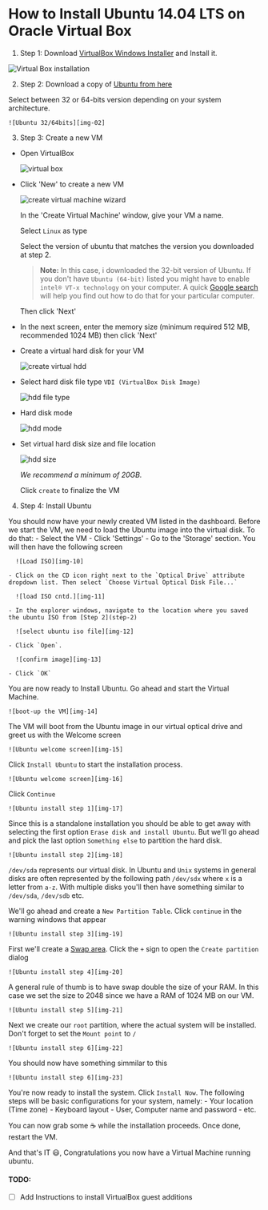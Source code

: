 # How to Install Ubuntu 14.04 LTS on Oracle Virtual Box

1. Step 1: Download [VirtualBox Windows Installer](vbox-win-install) and Install it.

  ![Virtual Box installation][img-01]

2. Step 2: Download a copy of [Ubuntu from here](ubuntu-download)

  Select between 32 or 64-bits version depending on your system architecture.

    ![Ubuntu 32/64bits][img-02]

3. Step 3: Create a new VM

  - Open VirtualBox

    ![virtual box][img-03]

  - Click 'New' to create a new VM

    ![create virtual machine wizard][img-04]

    In the 'Create Virtual Machine' window, give your VM a name.

    Select `Linux` as type

    Select the version of ubuntu that matches the version you downloaded at step 2.

    >  **Note:** In this case, i downloaded the 32-bit version of Ubuntu. If you don't have `Ubuntu (64-bit)` listed you might have to enable `intel® VT-x technology` on your computer. A quick [Google search](vt-xsearch) will help you find out how to do that for your particular computer.

    Then click 'Next'

  - In the next screen, enter the memory size (minimum required 512 MB, recommended 1024 MB) then click 'Next'
  - Create a virtual hard disk for your VM

    ![create virtual hdd][img-06]

  - Select hard disk file type `VDI (VirtualBox Disk Image)`

    ![hdd file type][img-07]

  - Hard disk mode

    ![hdd mode][img-08]

  - Set virtual hard disk size and file location

    ![hdd size][img-09]

    *We recommend a minimum of 20GB.*

    Click `create` to finalize the VM

4. Step 4: Install Ubuntu

  You should now have your newly created VM listed in the dashboard. Before we start the VM, we need to load the Ubuntu image into the virtual disk. To do that:
    - Select the VM
    - Click 'Settings'
    - Go to the 'Storage' section. You will then have the following screen

      ![Load ISO][img-10]

    - Click on the CD icon right next to the `Optical Drive` attribute dropdown list. Then select `Choose Virtual Optical Disk File...`

      ![load ISO cntd.][img-11]

    - In the explorer windows, navigate to the location where you saved the ubuntu ISO from [Step 2](step-2)

      ![select ubuntu iso file][img-12]

    - Click `Open`.

      ![confirm image][img-13]

    - Click `OK`

  You are now ready to Install Ubuntu. Go ahead and start the Virtual Machine.

    ![boot-up the VM][img-14]

  The VM will boot from the Ubuntu image in our virtual optical drive and greet us with the Welcome screen

    ![Ubuntu welcome screen][img-15]

  Click `Install Ubuntu` to start the installation process.

    ![Ubuntu welcome screen][img-16]

  Click `Continue`

    ![Ubuntu install step 1][img-17]

  Since this is a standalone installation you should be able to get away with selecting the first option `Erase disk and install Ubuntu`. But we'll go ahead and pick the last option `Something else` to partition the hard disk.

    ![Ubuntu install step 2][img-18]

  `/dev/sda` represents our virtual disk. In Ubuntu and `Unix` systems in general disks are often represented by the following path `/dev/sdx` where `x` is a letter from `a-z`. With multiple disks you'll then have something similar to `/dev/sda`, `/dev/sdb` etc.

  We'll go ahead and create a `New Partition Table`. Click `continue` in the warning windows that appear

    ![Ubuntu install step 3][img-19]

  First we'll create a [Swap area](what-is-swap). Click the `+` sign to open the `Create partition` dialog

    ![Ubuntu install step 4][img-20]

  A general rule of thumb is to have swap double the size of your RAM. In this case we set the size to 2048 since we have a RAM of 1024 MB on our VM.

    ![Ubuntu install step 5][img-21]

  Next we create our `root` partition, where the actual system will be installed. Don't forget to set the `Mount point` to `/`

    ![Ubuntu install step 6][img-22]

  You should now have something simmilar to this

    ![Ubuntu install step 6][img-23]

  You're now ready to install the system. Click `Install Now`. The following steps will be basic configurations for your system, namely:
    - Your location (Time zone)
    - Keyboard layout
    - User, Computer name and password
    - etc.


  You can now grab some :coffee: while the installation proceeds. Once done, restart the VM.


  And that's IT :smiley:, Congratulations you now have a Virtual Machine running ubuntu.



#### TODO:
  - [ ] Add Instructions to install VirtualBox guest additions

  
[vbox-win-install]:http://download.virtualbox.org/virtualbox/5.0.2/VirtualBox-5.0.2-102096-Win.exe
[ubuntu-download]:http://www.ubuntu.com/download/desktop
[vt-xsearch]:https://www.google.com/search?q=enable+intel%C2%AE+virtualization+technology
[step-2]:
[what-is-swap]:http://askubuntu.com/questions/508870/what-is-a-swap-area


[img-01]:https://raw.githubusercontent.com/MakersSweden/VirtualBox/screenshots/virtual-box-windows/01-vb-install.png
[img-02]:https://raw.githubusercontent.com/MakersSweden/VirtualBox/screenshots/virtual-box-windows/02-download-ubuntu.png
[img-03]:https://raw.githubusercontent.com/MakersSweden/VirtualBox/screenshots/virtual-box-windows/03-new-vm-wizard.png
[img-04]:https://raw.githubusercontent.com/MakersSweden/VirtualBox/screenshots/virtual-box-windows/04-vm-name.png
[img-05]:https://raw.githubusercontent.com/MakersSweden/VirtualBox/screenshots/virtual-box-windows/
[img-06]:https://raw.githubusercontent.com/MakersSweden/VirtualBox/screenshots/virtual-box-windows/06-vm-create-hdd.png
[img-07]:https://raw.githubusercontent.com/MakersSweden/VirtualBox/screenshots/virtual-box-windows/07-vm-hdd-type.png
[img-08]:https://raw.githubusercontent.com/MakersSweden/VirtualBox/screenshots/virtual-box-windows/08-vm-storage-mode.png
[img-09]:https://raw.githubusercontent.com/MakersSweden/VirtualBox/screenshots/virtual-box-windows/09-vm-hdd-size.png
[img-10]:https://raw.githubusercontent.com/MakersSweden/VirtualBox/screenshots/virtual-box-windows/10-vm-load-iso.png
[img-11]:https://raw.githubusercontent.com/MakersSweden/VirtualBox/screenshots/virtual-box-windows/11-vm-load-iso-1.png
[img-12]:https://raw.githubusercontent.com/MakersSweden/VirtualBox/screenshots/virtual-box-windows/12-vm-load-iso-2.png
[img-13]:https://raw.githubusercontent.com/MakersSweden/VirtualBox/screenshots/virtual-box-windows/13-vm-load-iso-3.png
[img-14]:https://raw.githubusercontent.com/MakersSweden/VirtualBox/screenshots/virtual-box-windows/14-vm-start.png
[img-15]:https://raw.githubusercontent.com/MakersSweden/VirtualBox/screenshots/virtual-box-windows/15-ubuntu-install.png
[img-16]:https://raw.githubusercontent.com/MakersSweden/VirtualBox/screenshots/virtual-box-windows/16-ubuntu-install-1.png
[img-17]:https://raw.githubusercontent.com/MakersSweden/VirtualBox/screenshots/virtual-box-windows/17-ubuntu-install-2.png
[img-18]:https://raw.githubusercontent.com/MakersSweden/VirtualBox/screenshots/virtual-box-windows/18-ubuntu-install-3.png
[img-19]:https://raw.githubusercontent.com/MakersSweden/VirtualBox/screenshots/virtual-box-windows/19-ubuntu-install-4.png
[img-20]:https://raw.githubusercontent.com/MakersSweden/VirtualBox/screenshots/virtual-box-windows/20-ubuntu-install-5.png
[img-21]:https://raw.githubusercontent.com/MakersSweden/VirtualBox/screenshots/virtual-box-windows/21-ubuntu-install-6.png
[img-22]:https://raw.githubusercontent.com/MakersSweden/VirtualBox/screenshots/virtual-box-windows/22-ubuntu-install-7.png
[img-23]:https://raw.githubusercontent.com/MakersSweden/VirtualBox/screenshots/virtual-box-windows/23-ubuntu-install-8.png
